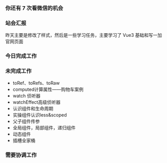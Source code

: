 ### 你还有 7 次看微信的机会

### 站会汇报

昨天主要是修改了样式，然后是一些学习任务，主要学习了 Vue3 基础和写一加官网页面

### 今日完成工作



### 未完成工作

- toRef、toRefs、toRaw
- computed计算属性——购物车案例
- watch 侦听器
- watchEffect高级侦听器
- 认识组件和生命周期
- 实操组件认识less&scoped
- 父子组件传参
- 全局组件，局部组件，递归组件
- 动态组件
- 插槽全家桶

### 需要协调工作

